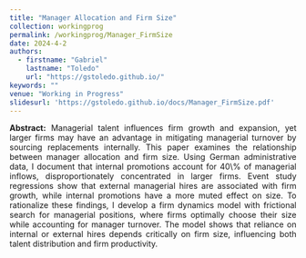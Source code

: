 ```yaml
---
title: "Manager Allocation and Firm Size"
collection: workingprog
permalink: /workingprog/Manager_FirmSize
date: 2024-4-2
authors:
  - firstname: "Gabriel"
    lastname: "Toledo"
    url: "https://gstoledo.github.io/"
keywords: ""
venue: "Working in Progress"
slidesurl: 'https://gstoledo.github.io/docs/Manager_FirmSize.pdf'
---
```

<div style="text-align: justify;">
<strong>Abstract:</strong> Managerial talent influences firm growth and expansion, yet larger firms may have an advantage in mitigating managerial turnover by sourcing replacements internally. This paper examines the relationship between manager allocation and firm size. Using German administrative data, I document that internal promotions account for 40\% of managerial inflows, disproportionately concentrated in larger firms. Event study regressions show that external managerial hires are associated with firm growth, while internal promotions have a more muted effect on size. To rationalize these findings, I develop a firm dynamics model with frictional search for managerial positions, where firms optimally choose their size while accounting for manager turnover. The model shows that reliance on internal or external hires depends critically on firm size, influencing both talent distribution and firm productivity.
</div>

